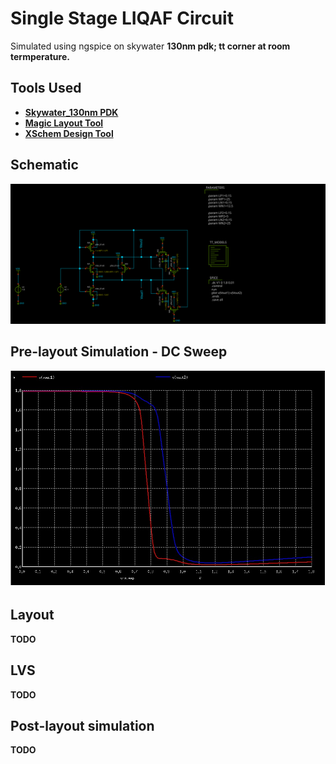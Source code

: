 # Single Stage LIQAF Circuit

Simulated using ngspice on skywater <b>130nm pdk; tt corner at room termperature.

  ## Tools Used

- [Skywater_130nm PDK](https://github.com/google/skywater-pdk)
- [Magic Layout Tool](http://opencircuitdesign.com/magic/)
- [XSchem Design Tool](https://github.com/StefanSchippers/xschem)

## Schematic

<div align="center">
  <tr>
    <td><img src="Archives/Single Stage.svg" alt="1"></td>
   </tr> 
</table>
</div> 

## Pre-layout Simulation - DC Sweep

<div align="center">
  <tr>
    <td><img src="Archives/DC Sweep.jpg" alt="1"></td>
   </tr> 
</table>
</div> 

## Layout

TODO

## LVS

TODO

## Post-layout simulation

TODO